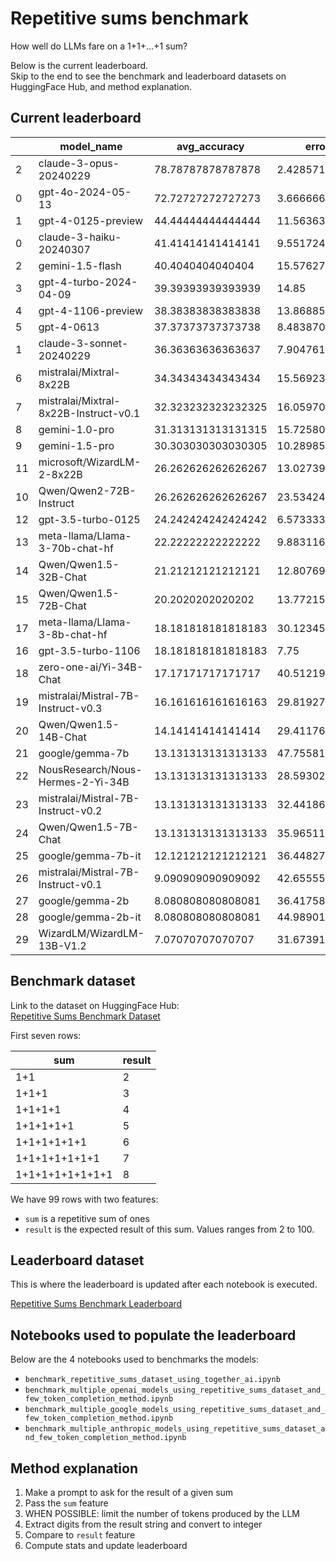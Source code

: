 # Repetitive sums benchmark  

How well do LLMs fare on a 1+1+...+1 sum?  

Below is the current leaderboard.  
Skip to the end to see the benchmark and leaderboard datasets on HuggingFace Hub, and method explanation.  

## Current leaderboard

|   | model_name                            | avg_accuracy | error_mean        | error_median   | error_std         | error_min   | error_max   | parsing_failure_count   |
|---|---------------------------------------|--------------|-------------------|----------------|-------------------|-------------|-------------|-------------------------|
| 2 | claude-3-opus-20240229                | 78.78787878787878 | 2.4285714285714284 | 2.0            | 1.2873006086935783 | 1           | 4           | 0                       |
| 0 | gpt-4o-2024-05-13                     | 72.72727272727273 | 3.6666666666666665 | 2.0            | 3.2581259360842107 | 1           | 12          | 0                       |
| 1 | gpt-4-0125-preview                    | 44.44444444444444 | 11.563636363636364 | 9.0            | 9.681528109342374  | 1           | 34          | 0                       |
| 0 | claude-3-haiku-20240307               | 41.41414141414141 | 9.551724137931034  | 5.0            | 9.756999132054688  | 1           | 33          | 0                       |
| 2 | gemini-1.5-flash                      | 40.4040404040404  | 15.576271186440678 | 13.0           | 12.512343408824837 | 1           | 42          | 0                       |
| 3 | gpt-4-turbo-2024-04-09                | 39.39393939393939 | 14.85              | 10.5           | 12.588432947265384 | 1           | 41          | 0                       |
| 4 | gpt-4-1106-preview                    | 38.38383838383838 | 13.868852459016393 | 9.0            | 11.971459685206959 | 1           | 42          | 0                       |
| 5 | gpt-4-0613                            | 37.37373737373738 | 8.483870967741936  | 5.5            | 7.885953346285978  | 1           | 30          | 0                       |
| 1 | claude-3-sonnet-20240229              | 36.36363636363637 | 7.904761904761905  | 5.0            | 8.025592703897198  | 1           | 30          | 0                       |
| 6 | mistralai/Mixtral-8x22B               | 34.34343434343434 | 15.569230769230769 | 11.0           | 13.677044215090424 | 1           | 43          | 0                       |
| 7 | mistralai/Mixtral-8x22B-Instruct-v0.1 | 32.323232323232325 | 16.059701492537314 | 11.0           | 13.026640066597936 | 1           | 43          | 0                       |
| 8 | gemini-1.0-pro                        | 31.313131313131315 | 15.725806451612904 | 6.0            | 35.22674531381729  | 1           | 273         | 6                       |
| 9 | gemini-1.5-pro                        | 30.303030303030305 | 10.289855072463768 | 9.0            | 7.677510030785032  | 1           | 28          | 0                       |
| 11| microsoft/WizardLM-2-8x22B            | 26.262626262626267 | 13.027397260273972 | 10.0           | 10.825603142986392 | 1           | 38          | 0                       |
| 10| Qwen/Qwen2-72B-Instruct               | 26.262626262626267 | 23.534246575342465 | 22.0           | 15.923499573290364 | 1           | 54          | 0                       |
| 12| gpt-3.5-turbo-0125                    | 24.242424242424242 | 6.573333333333333  | 6.0            | 5.131180079573217  | 1           | 20          | 0                       |
| 13| meta-llama/Llama-3-70b-chat-hf        | 22.22222222222222  | 9.883116883116884  | 8.0            | 7.290899204476962  | 1           | 26          | 0                       |
| 14| Qwen/Qwen1.5-32B-Chat                 | 21.21212121212121  | 12.807692307692308 | 11.0           | 9.45812052979047   | 1           | 36          | 0                       |
| 15| Qwen/Qwen1.5-72B-Chat                 | 20.2020202020202   | 13.772151898734178 | 9.0            | 11.787596008895905 | 1           | 40          | 0                       |
| 17| meta-llama/Llama-3-8b-chat-hf         | 18.181818181818183 | 30.123456790123456 | 29.0           | 21.926230134276036 | 1           | 69          | 0                       |
| 16| gpt-3.5-turbo-1106                    | 18.181818181818183 | 7.75               | 6.5            | 6.081940479813988  | 1           | 23          | 5                       |
| 18| zero-one-ai/Yi-34B-Chat               | 17.17171717171717  | 40.51219512195122  | 29.5           | 60.79884743515242  | 1           | 340         | 0                       |
| 19| mistralai/Mistral-7B-Instruct-v0.3    | 16.161616161616163 | 29.819277108433734 | 28.0           | 21.680689721227232 | 1           | 69          | 0                       |
| 20| Qwen/Qwen1.5-14B-Chat                 | 14.14141414141414  | 29.41176470588235  | 30.0           | 16.92862756907804  | 1           | 60          | 0                       |
| 21| google/gemma-7b                       | 13.131313131313133 | 47.75581395348837  | 54.0           | 29.661199073978047 | 1           | 99          | 0                       |
| 22| NousResearch/Nous-Hermes-2-Yi-34B     | 13.131313131313133 | 28.593023255813954 | 26.5           | 22.533832293048103 | 1           | 79          | 0                       |
| 23| mistralai/Mistral-7B-Instruct-v0.2    | 13.131313131313133 | 32.44186046511628  | 31.5           | 23.469431758911064 | 1           | 74          | 0                       |
| 24| Qwen/Qwen1.5-7B-Chat                  | 13.131313131313133 | 35.96511627906977  | 35.5           | 24.2586298407603   | 1           | 78          | 0                       |
| 25| google/gemma-7b-it                    | 12.121212121212121 | 36.44827586206897  | 36.0           | 24.081624095683534 | 1           | 78          | 0                       |
| 26| mistralai/Mistral-7B-Instruct-v0.1    | 9.090909090909092  | 42.65555555555556  | 44.0           | 24.444002095645775 | 1           | 84          | 0                       |
| 27| google/gemma-2b                       | 8.080808080808081  | 36.417582417582416 | 35.0           | 24.62476889189507  | 1           | 80          | 0                       |
| 28| google/gemma-2b-it                    | 8.080808080808081  | 44.989010989010985 | 45.0           | 26.357581454338714 | 1           | 89          | 0                       |
| 29| WizardLM/WizardLM-13B-V1.2            | 7.07070707070707   | 31.67391304347826  | 29.5           | 23.960181572837556 | 1           | 80          | 0                       |

## Benchmark dataset  
Link to the dataset on HuggingFace Hub:   
[Repetitive Sums Benchmark Dataset](https://huggingface.co/datasets/the-french-artist/repetitive_sums_benchmark_leaderboard/viewer/default/train) 

First seven rows:   

| sum                     | result |
|-------------------------|--------|
| 1+1                     | 2      |
| 1+1+1                   | 3      |
| 1+1+1+1                 | 4      |
| 1+1+1+1+1               | 5      |
| 1+1+1+1+1+1             | 6      |
| 1+1+1+1+1+1+1           | 7      |
| 1+1+1+1+1+1+1+1         | 8      |

We have 99 rows with two features:  
* `sum` is a repetitive sum of ones  
* `result` is the expected result of this sum. Values ranges from 2 to 100.  

## Leaderboard dataset  

This is where the leaderboard is updated after each notebook is executed.  

[Repetitive Sums Benchmark Leaderboard](https://huggingface.co/datasets/the-french-artist/repetitive_sums_benchmark_leaderboard/viewer/default/train)

## Notebooks used to populate the leaderboard  

Below are the 4 notebooks used to benchmarks the models:  
* `benchmark_repetitive_sums_dataset_using_together_ai.ipynb`
* `benchmark_multiple_openai_models_using_repetitive_sums_dataset_and_few_token_completion_method.ipynb`
* `benchmark_multiple_google_models_using_repetitive_sums_dataset_and_few_token_completion_method.ipynb`
* `benchmark_multiple_anthropic_models_using_repetitive_sums_dataset_and_few_token_completion_method.ipynb`

## Method explanation  

1. Make a prompt to ask for the result of a given sum  
2. Pass the `sum` feature  
3. WHEN POSSIBLE: limit the number of tokens produced by the LLM  
4. Extract digits from the result string and convert to integer  
5. Compare to `result` feature  
6. Compute stats and update leaderboard
